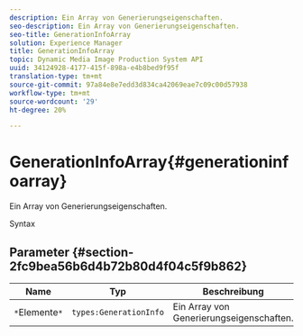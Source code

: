 ```yaml
---
description: Ein Array von Generierungseigenschaften.
seo-description: Ein Array von Generierungseigenschaften.
seo-title: GenerationInfoArray
solution: Experience Manager
title: GenerationInfoArray
topic: Dynamic Media Image Production System API
uuid: 34124928-4177-415f-898a-e4b8bed9f95f
translation-type: tm+mt
source-git-commit: 97a84e8e7edd3d834ca42069eae7c09c00d57938
workflow-type: tm+mt
source-wordcount: '29'
ht-degree: 20%

---
```



# GenerationInfoArray{#generationinfoarray}

Ein Array von Generierungseigenschaften.

Syntax

## Parameter {#section-2fc9bea56b6d4b72b80d4f04c5f9b862}

| Name | Typ | Beschreibung |
|---|---|---|
| `*`Elemente`*` | `types:GenerationInfo` | Ein Array von Generierungseigenschaften. |

